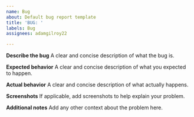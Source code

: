 ```yaml
---
name: Bug
about: Default bug report template
title: 'BUG: '
labels: Bug
assignees: adamgilroy22

---
```


**Describe the bug**
A clear and concise description of what the bug is.

**Expected behavior**
A clear and concise description of what you expected to happen.

**Actual behavior**
A clear and concise description of what actually happens.

**Screenshots**
If applicable, add screenshots to help explain your problem.

**Additional notes**
Add any other context about the problem here.
